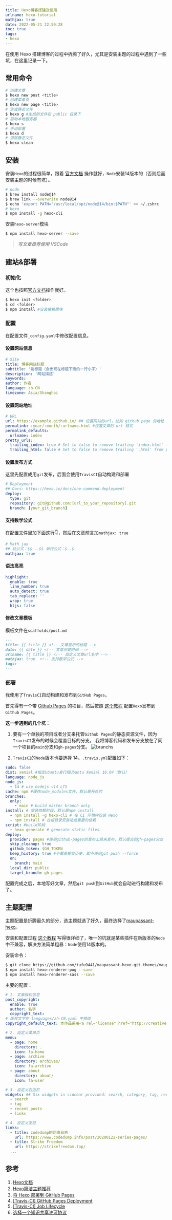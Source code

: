 ```yaml
---
title: Hexo博客搭建及使用
urlname: hexo-tutorial
mathjax: true
date: 2022-05-21 22:50:28
toc: true
tags:
- hexo
---
```


在使用 Hexo 搭建博客的过程中折腾了好久，尤其是安装主题的过程中遇到了一些坑，在这里记录一下。

<!-- more -->

## 常用命令

```bash
# 创建文章
$ hexo new post <title>
# 创建菜单页
$ hexo new page <title>
# 生成静态文件
$ hexo g #生成的文件在 public 目录下
# 启动本地服务器
$ hexo s
# 手动部署
$ hexo d
# 清除静态文件
$ hexo clean
```

## 安装
安装`Hexo`的过程很简单，跟着 [官方文档](https://hexo.io/zh-cn/docs/) 操作就好，`Node`安装14版本的（否则后面安装主题的时候有坑）。
```bash
# node
$ brew install node@14
$ brew link --overwrite node@14
$ echo 'export PATH="/usr/local/opt/node@14/bin:$PATH"' >> ~/.zshrc
# hexo
$ npm install -g hexo-cli
```
安装`hexo-server`模块
```bash
$ npm install hexo-server --save
```

> *写文章推荐使用 VSCode*

## 建站&部署

### 初始化
这个也按照[官方文档](https://hexo.io/zh-cn/docs/setup)操作就好。
```bash
$ hexo init <folder>
$ cd <folder>
$ npm install #安装依赖模块
```

### 配置
在配置文件`_config.yaml`中修改配置信息。

#### 设置网站信息
```yml
# Site
title: 博客网站标题
subtitle: '副标题（会出现在标题下面的一行小字）'
description: '网站描述'
keywords:
author: 作者
language: zh-CN
timezone: Asia/Shanghai
```

#### 设置网站地址
```yml
# URL
url: https://example.github.io/ ## 设置网站的url，比如 github page 的地址
permalink: :year/:month/:urlname.html #设置文章的 url 格式
permalink_defaults:
  urlname: index
pretty_urls:
  trailing_index: true # Set to false to remove trailing 'index.html' from permalinks
  trailing_html: false # Set to false to remove trailing '.html' from permalinks
```

#### 设置发布方式
这里先配置成用`git`发布，后面会使用`TravisCI`自动构建和部署
```yml
# Deployment
## Docs: https://hexo.io/docs/one-command-deployment
deploy:
  type: git
  repository: git@github.com:[url_to_your_repository].git
  branch: [your_git_branch]
```
#### 支持数学公式
在配置文件里加下面这行👇，然后在文章前言加`mathjax: true`
```yml
# Math jax
## 块公式：$$...$$ 单行公式：$..$
mathjax: true 
```

#### 语法高亮
```yml
highlight:
  enable: true
  line_number: true
  auto_detect: true
  tab_replace: ''
  wrap: true
  hljs: false
```

#### 修改文章模板
模板文件在`scaffolds/post.md`
```markdown
---
title: {{ title }} <!-- 文章显示的标题 -->
date: {{ date }} <!-- 文章创建时间 -->
urlname: {{ title }} <!-- 自定义文章url名字 -->
mathjax: true  <!-- 支持数学公式 -->
tags:
---
```

### 部署
我使用了`TravisCI`自动构建和发布到`GitHub Pages`。

首先得有一个带 [Github Pages](https://pages.github.com/) 的项目，然后按照 [这个教程](https://hexo.io/zh-cn/docs/github-pages) 配置`Hexo`发布到`Github Pages`。

**这一步遇到的几个坑：**
1. 要有一个单独的项目或者分支来托管`Github Pages`的静态资源文件，因为`TravisCI`发布的时候会覆盖目标的分支。
我将博客代码和发布分支放在了同一个项目的`main`分支和`gh-pages`分支。
![branchs](/images/gh-pages-branch.png)

2. `TravisCI`的`Node`版本也要选择 14。`.travis.yml`配置如下：
```yml
sudo: false
dist: xenial #指定ubuntu发行版Ubuntu Xenial 16.04（默认）
language: node_js
node_js:
  - 14 # use nodejs v14 LTS
cache: npm #缓存node_modules文件，默认是开启的
branches:
  only:
    - main # build master branch only
install: # 安装依赖阶段，默认是npm install
  - npm install -g hexo-cli # 在 CI 环境内安装 Hexo
  - npm install # 在根目录安装站点需要的依赖
script: #build阶段
  - hexo generate # generate static files
deploy:
  provider: pages #使用github-pages的发布工具来发布，默认提交到gh-pages分支
  skip_cleanup: true
  github_token: $GH_TOKEN
  keep_history: true #不覆盖提交历史，即不使用git push --force
  on:
    branch: main
  local_dir: public
  target_branch: gh-pages
```

配置完成之后，本地写好文章，然后`git push`到`GitHub`就会自动进行构建和发布了。

## 主题配置
主题配置是折腾最久的部分，选主题就选了好久，最终选择了[maupassant-hexo](https://github.com/tufu9441/maupassant-hexo)。

安装和配置过程 [这个教程](https://www.haomwei.com/technology/maupassant-hexo.html) 写得很详细了，唯一的坑就是某些插件在新版本的`Node`中不兼容，解决方法简单粗暴：`Node`使用14版本的。

安装命令：
```bash
$ git clone https://github.com/tufu9441/maupassant-hexo.git themes/maupassant  
$ npm install hexo-renderer-pug --save  
$ npm install hexo-renderer-sass --save  
```

主要的配置：
```yml
# 1. 文章版权信息
post_copyright:
  enable: true
  author: 名字
  copyright_text:
# 版权文字在 languages/zh-CN.yaml 中修改
copyright_default_text: 本作品采用<a rel="license" href="http://creativecommons.org/licenses/by/4.0/">知识共享署名 4.0 国际许可协议</a>进行许可。转载请注明出处！

# 2. 自定义菜单页
menu:
  - page: home
    directory: .
    icon: fa-home
  - page: archive
    directory: archives/
    icon: fa-archive
  - page: about
    directory: about/
    icon: fa-user

# 3. 自定义右边栏
widgets: ## Six widgets in sidebar provided: search, category, tag, recent_posts, recent_comments and links.
  - search
  - tag
  - recent_posts
  - links

# 4. 自定义友链
links:
  - title: codedump的网络日志
    url: https://www.codedump.info/post/20200122-series-pages/
  - title: Strike Freedom
    url: https://strikefreedom.top/
  ...
```

## 参考
1. [Hexo文档](https://hexo.io/zh-cn/docs/)
2. [Hexo简洁主题推荐](https://www.haomwei.com/technology/maupassant-hexo.html)
3. [将 Hexo 部署到 GitHub Pages](https://hexo.io/zh-cn/docs/github-pages)
4. [[Travis-CI] GitHub Pages Deployment](https://docs.travis-ci.com/user/deployment/pages/)
5. [[Travis-CI] Job Lifecycle](https://docs.travis-ci.com/user/job-lifecycle/)
6. [选择一个知识共享许可协议](https://creativecommons.org/licenses/?lang=zh)
